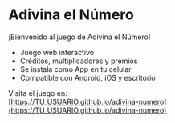 # Adivina el Número

¡Bienvenido al juego de Adivina el Número!

- Juego web interactivo
- Créditos, multiplicadores y premios
- Se instala como App en tu celular
- Compatible con Android, iOS y escritorio

Visita el juego en:  
[https://TU_USUARIO.github.io/adivina-numero](https://TU_USUARIO.github.io/adivina-numero)
